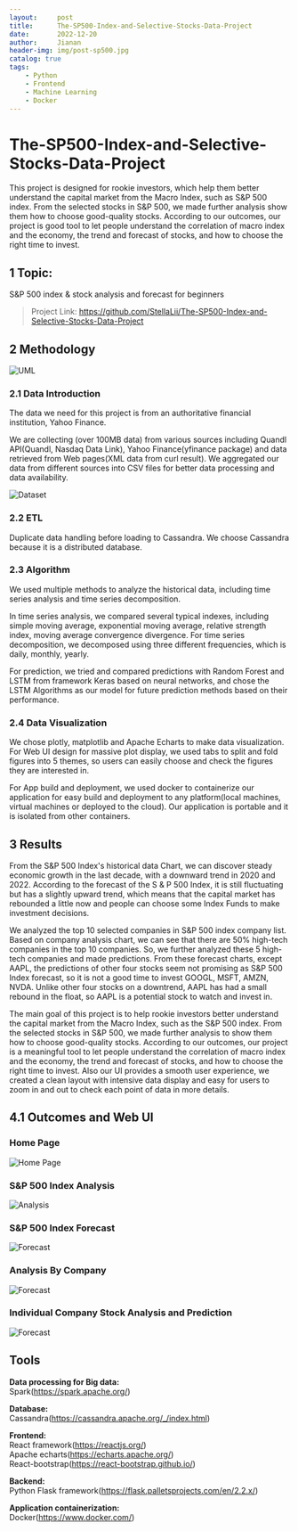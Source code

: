 ```yaml
---
layout:     post
title:      The-SP500-Index-and-Selective-Stocks-Data-Project
date:       2022-12-20
author:     Jianan
header-img: img/post-sp500.jpg
catalog: true
tags:
    - Python
    - Frontend
    - Machine Learning
    - Docker
---
```


# The-SP500-Index-and-Selective-Stocks-Data-Project
This project is designed for rookie investors, which help them better understand the capital market from the Macro Index, such as S&P 500 index. From the selected stocks in S&P 500, we made further analysis show them how to choose good-quality stocks. According to our outcomes, our project is good tool to let people understand the correlation of macro index and the economy, the trend and forecast of stocks, and how to choose the right time to invest.


## 1 Topic:   
S&P 500 index & stock analysis and forecast for beginners
>Project Link: https://github.com/StellaLii/The-SP500-Index-and-Selective-Stocks-Data-Project

## 2 Methodology
<!-- ![UML](https://github.com/StellaLii/MarkDown-Photos/blob/master/SP500/UML.jpeg) -->
![UML](/picture/SP500/UML.jpeg)

### 2.1 Data Introduction
<!-- |  Data   | Brief Introduction  |
|  ----  | ----  |
| sp500_index  | Detailed info of the S&P 500 index from 2012-01 to 2022-11 |
| sp500_companies | The 500 of the largest companies make up for S&P 500 |
| Selected high-quality stocks | AAPL, AMZN, GOOGL, MSFT, NVDA| -->
The data we need for this project is from an authoritative financial institution, Yahoo Finance.

We are collecting (over 100MB data) from various sources including Quandl API(Quandl, Nasdaq Data Link), Yahoo Finance(yfinance package) and data retrieved from Web pages(XML data from curl result). We aggregated our data from different sources into CSV files for better data processing and data availability.

<!-- ![Dataset](https://github.com/StellaLii/MarkDown-Photos/blob/master/SP500/dataset.jpg) -->
![Dataset](/picture/SP500/dataset.jpg)

### 2.2 ETL
Duplicate data handling before loading to Cassandra. We choose Cassandra because it is a distributed database.

### 2.3 Algorithm
We used multiple methods to analyze the historical data, including time series analysis and time series decomposition. 

In time series analysis, we compared several typical indexes, including simple moving average, exponential moving average, relative strength index, moving average convergence divergence. For time series decomposition, we decomposed using three different frequencies, which is daily, monthly, yearly.

For prediction, we tried and compared predictions with Random Forest and LSTM from framework Keras based on neural networks, and chose the LSTM Algorithms as our model for future prediction methods based on their performance.

### 2.4 Data Visualization
We chose plotly, matplotlib and Apache Echarts to make data visualization.
For Web UI design for massive plot display, we used tabs to split and fold figures into 5 themes, so users can easily choose and check the figures they are interested in.

For App build and deployment, we used docker to containerize our application for easy build and deployment to any platform(local machines, virtual machines or deployed to the cloud). Our application is portable and it is isolated from other containers.

## 3 Results
From the S&P 500 Index's historical data Chart, we can discover steady economic growth in the last decade, with a downward trend in 2020 and 2022. According to the forecast of the S & P 500 Index, it is still fluctuating but has a slightly upward trend, which means that the capital market has rebounded a little now and people can choose some Index Funds to make investment decisions.

We analyzed the top 10 selected companies in S&P 500 index company list. Based on company analysis chart, we can see that there are 50% high-tech companies in the top 10 companies. So, we further analyzed these 5 high-tech companies and made predictions. From these forecast charts, except AAPL, the predictions of other four stocks seem not promising as S&P 500 Index forecast, so it is not a good time to invest GOOGL, MSFT, AMZN, NVDA. Unlike other four stocks on a downtrend, AAPL has had a small rebound in the float, so AAPL is a potential stock to watch and invest in.

The main goal of this project is to help rookie investors better understand the capital market from the Macro Index, such as the S&P 500 index. From the selected stocks in S&P 500, we made further analysis to show them how to choose good-quality stocks. According to our outcomes, our project is a meaningful tool to let people understand the correlation of macro index and the economy, the trend and forecast of stocks, and how to choose the right time to invest. Also our UI provides a smooth user experience, we created a clean layout with intensive data display and easy for users to zoom in and out to check each point of data in more details.

## 4.1 Outcomes and Web UI
### Home Page
<!-- ![Home Page](https://github.com/StellaLii/MarkDown-Photos/blob/master/SP500/homepage.jpg) -->
![Home Page](/picture/SP500/homepage.jpg)

### S&P 500 Index Analysis
<!-- ![Analysis](https://github.com/StellaLii/MarkDown-Photos/blob/master/SP500/analysis.jpg) -->
![Analysis](/picture/SP500/analysis.jpg)

### S&P 500 Index Forecast
<!-- ![Forecast](https://github.com/StellaLii/MarkDown-Photos/blob/master/SP500/forecast1.jpg) -->
![Forecast](/picture/SP500/forecast1.jpg)

### Analysis By Company
<!-- ![Forecast](https://github.com/StellaLii/MarkDown-Photos/blob/master/SP500/forecast2.jpg) -->
![Forecast](/picture/SP500/forecast2.jpg)

### Individual Company Stock Analysis and Prediction
<!-- ![Forecast](https://github.com/StellaLii/MarkDown-Photos/blob/master/SP500/forecast3.jpg) -->
![Forecast](/picture/SP500/forecast3.jpg)

## Tools
**Data processing for Big data:**\
Spark(https://spark.apache.org/) 

**Database:**\
Cassandra(https://cassandra.apache.org/_/index.html)

**Frontend:** \
React framework(https://reactjs.org/)  
Apache echarts(https://echarts.apache.org/)  
React-bootstrap(https://react-bootstrap.github.io/)  

**Backend:**\
Python Flask framework(https://flask.palletsprojects.com/en/2.2.x/)

**Application containerization:**\
Docker(https://www.docker.com/)